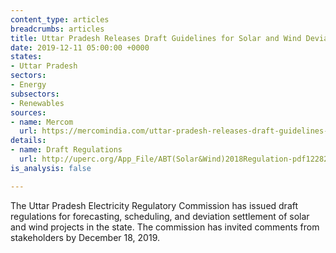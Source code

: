 ```yaml
---
content_type: articles
breadcrumbs: articles
title: Uttar Pradesh Releases Draft Guidelines for Solar and Wind Deviation
date: 2019-12-11 05:00:00 +0000
states:
- Uttar Pradesh
sectors:
- Energy
subsectors:
- Renewables
sources:
- name: Mercom
  url: https://mercomindia.com/uttar-pradesh-releases-draft-guidelines-solar-wind/
details:
- name: Draft Regulations
  url: http://uperc.org/App_File/ABT(Solar&Wind)2018Regulation-pdf1228201875919PM.pdf
is_analysis: false

---
```

The Uttar Pradesh Electricity Regulatory Commission has issued draft regulations for forecasting, scheduling, and deviation settlement of solar and wind projects in the state. The commission has invited comments from stakeholders by December 18, 2019.